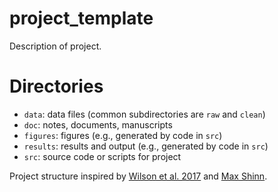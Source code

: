 # project_template

Description of project.

# Directories

- `data`: data files (common subdirectories are `raw` and `clean`)
- `doc`: notes, documents, manuscripts
- `figures`: figures (e.g., generated by code in `src`)
- `results`: results and output (e.g., generated by code in `src`)
- `src`: source code or scripts for project

Project structure inspired by [Wilson et al. 2017](https://journals.plos.org/ploscompbiol/article?id=10.1371/journal.pcbi.1005510) and [Max Shinn](https://maxshinnpotential.com/).